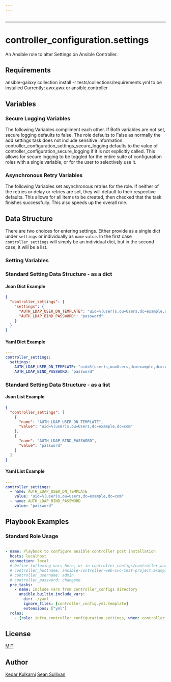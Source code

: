 ```yaml
---
---
---
```

---
# controller_configuration.settings

An Ansible role to alter Settings on Ansible Controller.

## Requirements

ansible-galaxy collection install -r tests/collections/requirements.yml to be installed
Currently:
  awx.awx
  or
  ansible.controller

## Variables



### Secure Logging Variables

The following Variables compliment each other.
If Both variables are not set, secure logging defaults to false.
The role defaults to False as normally the add settings task does not include sensitive information.
controller_configuration_settings_secure_logging defaults to the value of controller_configuration_secure_logging if it is not explicitly called. This allows for secure logging to be toggled for the entire suite of configuration roles with a single variable, or for the user to selectively use it.


### Asynchronous Retry Variables

The following Variables set asynchronous retries for the role.
If neither of the retries or delay or retries are set, they will default to their respective defaults.
This allows for all items to be created, then checked that the task finishes successfully.
This also speeds up the overall role.


## Data Structure

There are two choices for entering settings. Either provide as a single dict under `settings` or individually as `name` `value`. In the first case `controller_settings` will simply be an individual dict, but in the second case, it will be a list.

### Setting Variables


### Standard Setting Data Structure - as a dict

#### Json Dict Example

```json
{
  "controller_settings": {
    "settings": {
      "AUTH_LDAP_USER_DN_TEMPLATE": "uid=%(user)s,ou=Users,dc=example,dc=com",
      "AUTH_LDAP_BIND_PASSWORD": "password"
    }
  }
}

```

#### Yaml Dict Example

```yaml
---
controller_settings:
  settings:
    AUTH_LDAP_USER_DN_TEMPLATE: "uid=%(user)s,ou=Users,dc=example,dc=com"
    AUTH_LDAP_BIND_PASSWORD: "password"

```

### Standard Setting Data Structure - as a list

#### Json List Example

```json
{
  "controller_settings": [
    {
      "name": "AUTH_LDAP_USER_DN_TEMPLATE",
      "value": "uid=%(user)s,ou=Users,dc=example,dc=com"
    },
    {
      "name": "AUTH_LDAP_BIND_PASSWORD",
      "value": "password"
    }
  ]
}

```

#### Yaml List Example

```yaml
---
controller_settings:
  - name: AUTH_LDAP_USER_DN_TEMPLATE
    value: "uid=%(user)s,ou=Users,dc=example,dc=com"
  - name: AUTH_LDAP_BIND_PASSWORD
    value: "password"
```

## Playbook Examples

### Standard Role Usage

```yaml
---
- name: Playbook to configure ansible controller post installation
  hosts: localhost
  connection: local
  # Define following vars here, or in controller_configs/controller_auth.yml
  # controller_hostname: ansible-controller-web-svc-test-project.example.com
  # controller_username: admin
  # controller_password: changeme
  pre_tasks:
    - name: Include vars from controller_configs directory
      ansible.builtin.include_vars:
        dir: ./yaml
        ignore_files: [controller_config.yml.template]
        extensions: ["yml"]
  roles:
    - {role: infra.controller_configuration.settings, when: controller_settings is defined}
```

## License

[MIT](https://github.com/redhat-cop/controller_configuration#licensing)

## Author

[Kedar Kulkarni](https://github.com/kedark3)
[Sean Sullivan](https://github.com/sean-m-sullivan)
